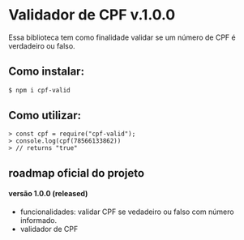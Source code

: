 # Validador de CPF v.1.0.0

Essa biblioteca tem como finalidade validar se um número de CPF é verdadeiro ou falso.

## Como instalar:

```sh
$ npm i cpf-valid
```

## Como utilizar:

```node
> const cpf = require("cpf-valid");
> console.log(cpf(78566133862))
> // returns "true"
```

## roadmap oficial do projeto

#### versão 1.0.0 (released)

* funcionalidades: validar CPF se vedadeiro ou falso com número informado.
* validador de CPF